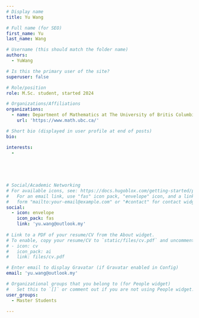 ```yaml
---
# Display name
title: Yu Wang

# Full name (for SEO)
first_name: Yu
last_name: Wang

# Username (this should match the folder name)
authors:
  - YuWang

# Is this the primary user of the site?
superuser: false

# Role/position
role: M.Sc. student, started 2024

# Organizations/Affiliations
organizations:
  - name: Department of Mathematics at The University of Britis Columbia
    url: 'https://www.math.ubc.ca/'

# Short bio (displayed in user profile at end of posts)
bio:  

interests:
  -  
 
 

 

# Social/Academic Networking
# For available icons, see: https://docs.hugoblox.com/getting-started/page-builder/#icons
#   For an email link, use "fas" icon pack, "envelope" icon, and a link in the
#   form "mailto:your-email@example.com" or "#contact" for contact widget.
social:
  - icon: envelope
    icon_pack: fas
    link: 'yu.wang@outlook.my'
  
# Link to a PDF of your resume/CV from the About widget.
# To enable, copy your resume/CV to `static/files/cv.pdf` and uncomment the lines below.
# - icon: cv
#   icon_pack: ai
#   link: files/cv.pdf

# Enter email to display Gravatar (if Gravatar enabled in Config)
email: 'yu.wang@outlook.my'

# Organizational groups that you belong to (for People widget)
#   Set this to `[]` or comment out if you are not using People widget.
user_groups:
  - Master Students

---
```

